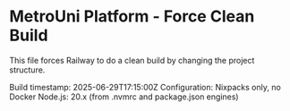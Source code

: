 # MetroUni Platform - Force Clean Build

This file forces Railway to do a clean build by changing the project structure.

Build timestamp: 2025-06-29T17:15:00Z
Configuration: Nixpacks only, no Docker
Node.js: 20.x (from .nvmrc and package.json engines)
